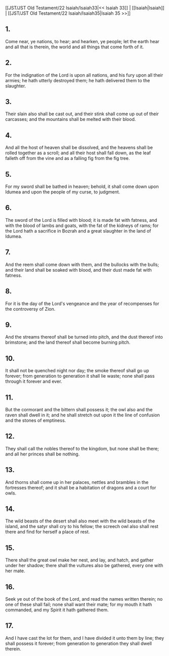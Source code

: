 [[JST/JST Old Testament/22 Isaiah/Isaiah33|<< Isaiah 33]] | [[Isaiah|Isaiah]] | [[JST/JST Old Testament/22 Isaiah/Isaiah35|Isaiah 35 >>]]
## 1.
Come near, ye nations, to hear; and hearken, ye people; let the earth hear and all that is therein, the world and all things that come forth of it.
## 2.
For the indignation of the Lord is upon all nations, and his fury upon all their armies; he hath utterly destroyed them; he hath delivered them to the slaughter.
## 3.
Their slain also shall be cast out, and their stink shall come up out of their carcasses; and the mountains shall be melted with their blood.
## 4.
And all the host of heaven shall be dissolved, and the heavens shall be rolled together as a scroll; and all their host shall fall down, as the leaf falleth off from the vine and as a falling fig from the fig tree.
## 5.
For my sword shall be bathed in heaven; behold, it shall come down upon Idumea and upon the people of my curse, to judgment.
## 6.
The sword of the Lord is filled with blood; it is made fat with fatness, and with the blood of lambs and goats, with the fat of the kidneys of rams; for the Lord hath a sacrifice in Bozrah and a great slaughter in the land of Idumea.
## 7.
And the reem shall come down with them, and the bullocks with the bulls; and their land shall be soaked with blood, and their dust made fat with fatness.
## 8.
For it is the day of the Lord\'s vengeance and the year of recompenses for the controversy of Zion.
## 9.
And the streams thereof shall be turned into pitch, and the dust thereof into brimstone; and the land thereof shall become burning pitch.
## 10.
It shall not be quenched night nor day; the smoke thereof shall go up forever; from generation to generation it shall lie waste; none shall pass through it forever and ever.
## 11.
But the cormorant and the bittern shall possess it; the owl also and the raven shall dwell in it; and he shall stretch out upon it the line of confusion and the stones of emptiness.
## 12.
They shall call the nobles thereof to the kingdom, but none shall be there; and all her princes shall be nothing.
## 13.
And thorns shall come up in her palaces, nettles and brambles in the fortresses thereof; and it shall be a habitation of dragons and a court for owls.
## 14.
The wild beasts of the desert shall also meet with the wild beasts of the island, and the satyr shall cry to his fellow; the screech owl also shall rest there and find for herself a place of rest.
## 15.
There shall the great owl make her nest, and lay, and hatch, and gather under her shadow; there shall the vultures also be gathered, every one with her mate.
## 16.
Seek ye out of the book of the Lord, and read the names written therein; no one of these shall fail; none shall want their mate; for my mouth it hath commanded, and my Spirit it hath gathered them.
## 17.
And I have cast the lot for them, and I have divided it unto them by line; they shall possess it forever; from generation to generation they shall dwell therein.

